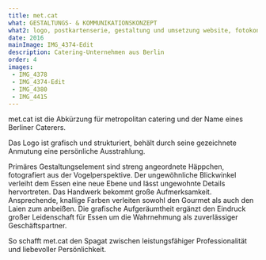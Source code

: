```yaml
---
title: met.cat
what: GESTALTUNGS- & KOMMUNIKATIONSKONZEPT
what2: logo, postkartenserie, gestaltung und umsetzung website, fotokonzept, geschäftsausstattung, marketingstrategie, text
date: 2016
mainImage: IMG_4374-Edit
description: Catering-Unternehmen aus Berlin
order: 4
images:
 - IMG_4378
 - IMG_4374-Edit
 - IMG_4380
 - IMG_4415
---
```


met.cat ist die Abkürzung für metropolitan catering und der Name eines Berliner Caterers.

Das Logo ist grafisch und strukturiert, behält durch seine gezeichnete Anmutung eine persönliche Ausstrahlung.

Primäres Gestaltungselement sind streng angeordnete Häppchen, fotografiert aus der Vogelperspektive. Der ungewöhnliche Blickwinkel verleiht dem Essen eine neue Ebene und lässt ungewohnte Details hervortreten. Das Handwerk bekommt große Aufmerksamkeit.
Ansprechende, knallige Farben verleiten sowohl den Gourmet als auch den Laien zum anbeißen. Die grafische Aufgeräumtheit ergänzt den Eindruck großer Leidenschaft für Essen um die Wahrnehmung als zuverlässiger Geschäftspartner.

So schafft met.cat den Spagat zwischen leistungsfähiger Professionalität und liebevoller Persönlichkeit.
